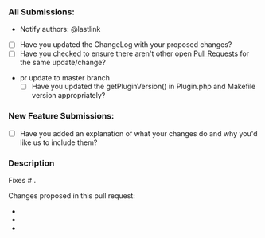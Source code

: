 ### All Submissions:
* Notify authors: @lastlink
* [ ] Have you updated the ChangeLog with your proposed changes?
* [ ] Have you checked to ensure there aren't other open [Pull Requests](../../pulls) for the same update/change?
* pr update to master branch
  * [ ] Have you updated the getPluginVersion() in Plugin.php and Makefile version appropriately?
### New Feature Submissions:

* [ ] Have you added an explanation of what your changes do and why you'd like us to include them?

### Description

Fixes # .

Changes proposed in this pull request:

* 
* 
* 

